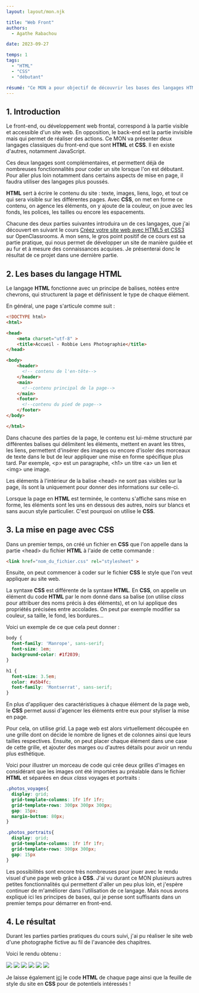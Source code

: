```yaml
---
layout: layout/mon.njk

title: "Web Front"
authors:
  - Agathe Rabachou

date: 2023-09-27

temps: 1
tags:
  - "HTML"
  - "CSS"
  - "débutant"

résumé: "Ce MON a pour objectif de découvrir les bases des langages HTML et CSS afin d'être capable de coder des sites web simples."
---
```

## 1. Introduction

Le front-end, ou développement web frontal, correspond à la partie visible et accessible d'un site web. En opposition, le back-end est la partie invisible mais qui permet de réaliser des actions.
Ce MON va présenter deux langages classiques du front-end que sont **HTML** et **CSS**. Il en existe d'autres, notamment JavaScript.

Ces deux langages sont complémentaires, et permettent déjà de nombreuses fonctionnalités pour coder un site lorsque l'on est débutant. Pour aller plus loin notamment dans certains aspects de mise en page, il faudra utiliser des langages plus poussés.

**HTML** sert à écrire le contenu du site : texte, images, liens, logo, et tout ce qui sera visible sur les différentes pages. Avec **CSS**, on met en forme ce contenu, on agence les éléments, on y ajoute de la couleur, on joue avec les fonds,  les polices, les tailles ou encore les espacements.

Chacune des deux parties suivantes introduira un de ces langages, que j'ai découvert en suivant le cours [Créez votre site web avec HTML5 et CSS3](https://openclassrooms.com/fr/courses/1603881-creez-votre-site-web-avec-html5-et-css3) sur OpenClassrooms. A mon sens, le gros point positif de ce cours est sa partie pratique, qui nous permet de développer un site de manière guidée et au fur et à mesure des connaissances acquises. Je présenterai donc le résultat de ce projet dans une dernière partie.

## 2. Les bases du langage HTML

Le langage **HTML** fonctionne avec un principe de balises, notées entre chevrons, qui structurent la page et définissent le type de chaque élément.

En général, une page s'articule comme suit :
```html
<!DOCTYPE html>
<html>

<head>
    <meta charset="utf-8" >
    <title>Accueil - Robbie Lens Photographie</title>
</head>

<body>
    <header>
      <!-- contenu de l'en-tête-->
    </header>
    <main>
      <!--contenu principal de la page-->
    </main>
    <footer>
      <!--contenu du pied de page-->    
    </footer>
</body>

</html>
```

Dans chacune des parties de la page, le contenu est lui-même structuré par différentes balises qui délimitent les éléments, mettent en avant les titres, les liens, permettent d'insérer des images ou encore d'isoler des morceaux de texte dans le but de leur appliquer une mise en forme spécifique plus tard. Par exemple, \<p\> est un paragraphe, \<h1\> un titre \<a\> un lien et \<img\> une image.

Les éléments à l'intérieur de la balise \<head\> ne sont pas visibles sur la page, ils sont la uniquement pour donner des informations sur celle-ci.

Lorsque la page en **HTML** est terminée, le contenu s'affiche sans mise en forme, les éléments sont les uns en dessous des autres, noirs sur blancs et sans aucun style particulier. C'est pourquoi on utilise le **CSS**.

## 3. La mise en page avec CSS

Dans un premier temps, on créé un fichier en **CSS** que l'on appelle dans la partie \<head\> du fichier **HTML** à l'aide de cette commande :
```html
<link href="nom_du_fichier.css" rel="stylesheet" >
```

Ensuite, on peut commencer à coder sur le fichier **CSS** le style que l'on veut appliquer au site web.

La syntaxe **CSS** est différente de la syntaxe **HTML**. En **CSS**, on appelle un élément du code **HTML** par le nom donné dans sa balise (on utilise *class* pour attribuer des noms précis à des éléments), et on lui applique des propriétés précisées entre accolades. On peut par exemple modifier sa couleur, sa taille, le fond, les bordures...

Voici un exemple de ce que cela peut donner :
```css
body {
  font-family: 'Manrope', sans-serif;
  font-size: 1em;
  background-color: #1f2039;
}

h1 {
  font-size: 3.5em;
  color: #a5b4fc;
  font-family: 'Montserrat', sans-serif;
}
```

En plus d'appliquer des caractéristiques à chaque élément de la page web, le **CSS** permet aussi d'agencer les éléments entre eux pour styliser la mise en page.

Pour cela, on utilise *grid*. La page web est alors virtuellement découpée en une grille dont on décide le nombre de lignes et de colonnes ainsi que leurs tailles respectives. Ensuite, on peut placer chaque élément dans une case de cette grille, et ajouter des marges ou d'autres détails pour avoir un rendu plus esthétique.

Voici pour illustrer un morceau de code qui crée deux grilles d'images en considérant que les images ont été importées au préalable dans le fichier **HTML** et séparées en deux *class* voyages et portraits :

```css
.photos_voyages{
  display: grid;
  grid-template-columns: 1fr 1fr 1fr;
  grid-template-rows: 300px 300px 300px;
  gap: 15px;
  margin-bottom: 80px;
}

.photos_portraits{
  display: grid;
  grid-template-columns: 1fr 1fr 1fr;
  grid-template-rows: 300px 300px;
  gap: 15px
}
```

Les possibilités sont encore très nombreuses pour jouer avec le rendu visuel d'une page web grâce à **CSS**. J'ai vu durant ce MON plusieurs autres petites fonctionnalités qui permettent d'aller un peu plus loin, et j'espère continuer de m'améliorer dans l'utilisation de ce langage. Mais nous avons expliqué ici les principes de bases, qui je pense sont suffisants dans un premier temps pour démarrer en front-end. 

## 4. Le résultat

Durant les parties parties pratiques du cours suivi, j'ai pu réaliser le site web d'une photographe fictive au fil de l'avancée des chapitres.

Voici le rendu obtenu :

<img src="accueil_site1.jpg">
<img src="accueil_site2.jpg">
<img src="a_propos.jpg">
<img src="portfolio1.jpg">
<img src="portfolio2.jpg">
<img src="portfolio3.jpg">

Je laisse également [ici](https://github.com/FrancoisBrucker/do-it/blob/main/src/promos/2023-2024/Agathe-Rabachou/mon/temps-1.1/codes_sites.md) le code **HTML** de chaque page ainsi que la feuille de style du site en **CSS** pour de potentiels intéressés !